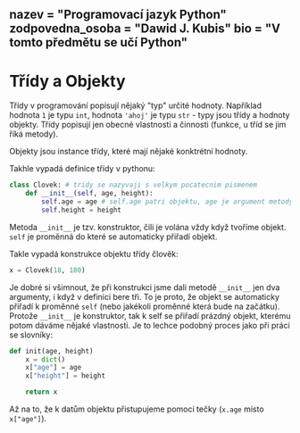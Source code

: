 nazev = "Programovací jazyk Python"
zodpovedna_osoba = "Dawid J. Kubis"
bio = "V tomto předmětu se učí Python"
---
# Třídy a Objekty

Třídy v programování popisují nějaký "typ" určité hodnoty.
Například hodnota `1` je typu `int`, hodnota `'ahoj'` je typu `str` - typy jsou třídy a hodnoty objekty.
Třídy popisují jen obecné vlastnosti a činnosti (funkce, u tříd se jim říká metody).

Objekty jsou instance třídy, které mají nějaké konktrétní hodnoty.

Takhle vypadá definice třídy v pythonu:
```python
class Clovek: # tridy se nazyvaji s velkym pocatecnim pismenem
	def __init__(self, age, height):
		self.age = age # self.age patri objektu, age je argument metody
		self.height = height
```
Metoda `__init__` je tzv. konstruktor, čili je volána vždy když tvoříme objekt.
`self` je proměnná do které se automaticky přiřadí objekt.

Takle vypadá konstrukce objektu třídy člověk:
```python
x = Clovek(18, 180)
```
Je dobré si všimnout, že při konstrukci jsme dali metodě `__init__` jen dva argumenty, i když v definici bere tři.
To je proto, že objekt se automaticky přiřadí k proměnné `self` (nebo jakékoli proměnné která bude na začátku).
Protože `__init__` je konstruktor, tak k self se přiřadí prázdný objekt, kterému potom dáváme nějaké vlastnosti.
Je to lechce podobný proces jako při práci se slovníky:
```python
def init(age, height)
	x = dict()
	x["age"] = age
	x["height"] = height

	return x
```
Až na to, že k datům objektu přistupujeme pomocí tečky (`x.age` místo `x["age"]`).
